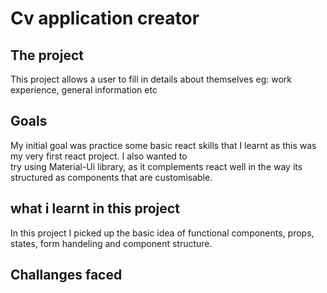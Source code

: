 # Cv application creator

## The project
This project allows a user to fill in details about themselves eg: work experience, general information etc  

## Goals
My initial goal was practice some basic react skills that I learnt as this was my very first react project. I also wanted to <br/>
try using Material-Ui library, as it complements react well in the way its structured as components that are customisable.

## what i learnt in this project
In this project I picked up the basic idea of functional components, props, states, form handeling and component structure. <br/>

## Challanges faced 
